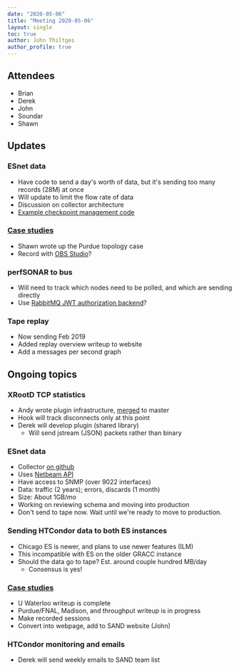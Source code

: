 ```yaml
---
date: "2020-05-06"
title: "Meeting 2020-05-06"
layout: single
toc: true
author: John Thiltges
author_profile: true
---
```


Attendees
---------
- Brian
- Derek
- John
- Soundar
- Shawn

Updates
-------

### ESnet data
- Have code to send a day's worth of data, but it's sending too many records (28M) at once
- Will update to limit the flow rate of data
- Discussion on collector architecture
- [Example checkpoint management code](https://github.com/opensciencegrid/gratia-probe/blob/master/slurm/SlurmProbe.py#L164)

### [Case studies](https://drive.google.com/drive/folders/1pzGCeA0o6PORJIdCEh5u7c-gfAG519SH)
- Shawn wrote up the Purdue topology case
- Record with [OBS Studio](https://obsproject.com/)?

### perfSONAR to bus
- Will need to track which nodes need to be polled, and which are sending directly
- Use [RabbitMQ JWT authorization backend](https://github.com/rabbitmq/rabbitmq-auth-backend-oauth2)?

### Tape replay
- Now sending Feb 2019
- Added replay overview writeup to website
- Add a messages per second graph

Ongoing topics
--------------

### XRootD TCP statistics
- Andy wrote plugin infrastructure, [merged](https://github.com/xrootd/xrootd/commit/2c4133d581) to master
- Hook will track disconnects only at this point
- Derek will develop plugin (shared library)
  - Will send jstream (JSON) packets rather than binary

### ESnet data
- Collector [on github]([https://github.com/sand-ci/esnet-collector)
- Uses [Netbeam API](https://esnet-netbeam.appspot.com/docs/api/)
- Have access to SNMP (over 9022 interfaces)
- Data: traffic (2 years); errors, discards (1 month)
- Size: About 1GB/mo
- Working on reviewing schema and moving into production
- Don't send to tape now. Wait until we're ready to move to production.

### Sending HTCondor data to both ES instances
- Chicago ES is newer, and plans to use newer features (ILM)
- This incompatible with ES on the older GRACC instance
- Should the data go to tape? Est. around couple hundred MB/day
    - Consensus is yes!

### [Case studies](https://drive.google.com/drive/folders/1pzGCeA0o6PORJIdCEh5u7c-gfAG519SH)
- U Waterloo writeup is complete
- Purdue/FNAL, Madison, and throughput writeup is in progress
- Make recorded sessions
- Convert into webpage, add to SAND website (John)

### HTCondor monitoring and emails
- Derek will send weekly emails to SAND team list
